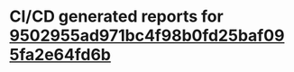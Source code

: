 # CI/CD generated reports for [9502955ad971bc4f98b0fd25baf095fa2e64fd6b](https://github.com/hydephp/develop/commit/9502955ad971bc4f98b0fd25baf095fa2e64fd6b)
